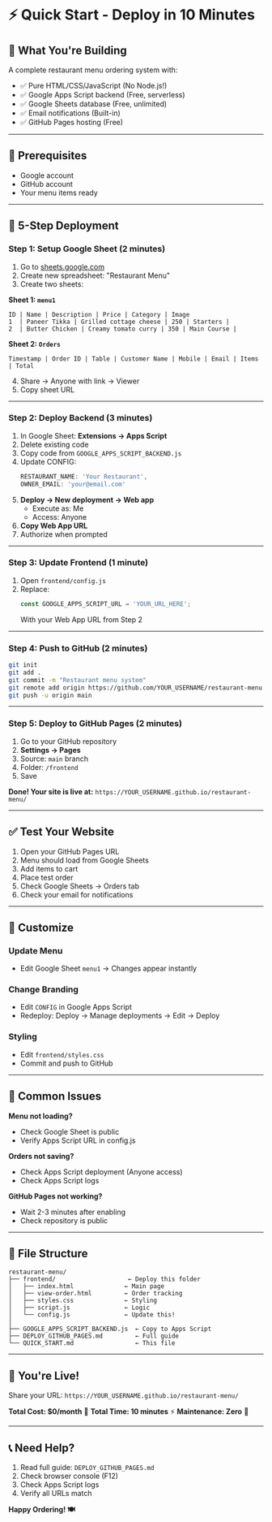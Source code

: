 # ⚡ Quick Start - Deploy in 10 Minutes

## 🎯 What You're Building
A complete restaurant menu ordering system with:
- ✅ Pure HTML/CSS/JavaScript (No Node.js!)
- ✅ Google Apps Script backend (Free, serverless)
- ✅ Google Sheets database (Free, unlimited)
- ✅ Email notifications (Built-in)
- ✅ GitHub Pages hosting (Free)

---

## 📝 Prerequisites
- Google account
- GitHub account
- Your menu items ready

---

## 🚀 5-Step Deployment

### **Step 1: Setup Google Sheet (2 minutes)**

1. Go to [sheets.google.com](https://sheets.google.com)
2. Create new spreadsheet: "Restaurant Menu"
3. Create two sheets:

**Sheet 1: `menu1`**
```
ID | Name | Description | Price | Category | Image
1  | Paneer Tikka | Grilled cottage cheese | 250 | Starters | 
2  | Butter Chicken | Creamy tomato curry | 350 | Main Course |
```

**Sheet 2: `Orders`**
```
Timestamp | Order ID | Table | Customer Name | Mobile | Email | Items | Total
```

4. Share → Anyone with link → Viewer
5. Copy sheet URL

---

### **Step 2: Deploy Backend (3 minutes)**

1. In Google Sheet: **Extensions → Apps Script**
2. Delete existing code
3. Copy code from `GOOGLE_APPS_SCRIPT_BACKEND.js`
4. Update CONFIG:
   ```javascript
   RESTAURANT_NAME: 'Your Restaurant',
   OWNER_EMAIL: 'your@email.com'
   ```
5. **Deploy → New deployment → Web app**
   - Execute as: Me
   - Access: Anyone
6. **Copy Web App URL**
7. Authorize when prompted

---

### **Step 3: Update Frontend (1 minute)**

1. Open `frontend/config.js`
2. Replace:
   ```javascript
   const GOOGLE_APPS_SCRIPT_URL = 'YOUR_URL_HERE';
   ```
   With your Web App URL from Step 2

---

### **Step 4: Push to GitHub (2 minutes)**

```bash
git init
git add .
git commit -m "Restaurant menu system"
git remote add origin https://github.com/YOUR_USERNAME/restaurant-menu.git
git push -u origin main
```

---

### **Step 5: Deploy to GitHub Pages (2 minutes)**

1. Go to your GitHub repository
2. **Settings → Pages**
3. Source: `main` branch
4. Folder: `/frontend`
5. Save

**Done! Your site is live at:**
`https://YOUR_USERNAME.github.io/restaurant-menu/`

---

## ✅ Test Your Website

1. Open your GitHub Pages URL
2. Menu should load from Google Sheets
3. Add items to cart
4. Place test order
5. Check Google Sheets → Orders tab
6. Check your email for notifications

---

## 🎨 Customize

### **Update Menu**
- Edit Google Sheet `menu1` → Changes appear instantly

### **Change Branding**
- Edit `CONFIG` in Google Apps Script
- Redeploy: Deploy → Manage deployments → Edit → Deploy

### **Styling**
- Edit `frontend/styles.css`
- Commit and push to GitHub

---

## 🐛 Common Issues

**Menu not loading?**
- Check Google Sheet is public
- Verify Apps Script URL in config.js

**Orders not saving?**
- Check Apps Script deployment (Anyone access)
- Check Apps Script logs

**GitHub Pages not working?**
- Wait 2-3 minutes after enabling
- Check repository is public

---

## 📁 File Structure

```
restaurant-menu/
├── frontend/                    ← Deploy this folder
│   ├── index.html              ← Main page
│   ├── view-order.html         ← Order tracking
│   ├── styles.css              ← Styling
│   ├── script.js               ← Logic
│   └── config.js               ← Update this!
│
├── GOOGLE_APPS_SCRIPT_BACKEND.js  ← Copy to Apps Script
├── DEPLOY_GITHUB_PAGES.md         ← Full guide
└── QUICK_START.md                 ← This file
```

---

## 🎉 You're Live!

Share your URL: `https://YOUR_USERNAME.github.io/restaurant-menu/`

**Total Cost: $0/month** 🎊
**Total Time: 10 minutes** ⚡
**Maintenance: Zero** 🚀

---

## 📞 Need Help?

1. Read full guide: `DEPLOY_GITHUB_PAGES.md`
2. Check browser console (F12)
3. Check Apps Script logs
4. Verify all URLs match

**Happy Ordering! 🍽️**
